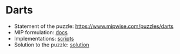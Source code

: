 # Darts
- Statement of the puzzle: https://www.mipwise.com/puzzles/darts
- MIP formulation: [docs](docs/README.md)
- Implementations: [scripts](scripts/README.md)
- Solution to the puzzle: [solution](docs/darts_solution.md)